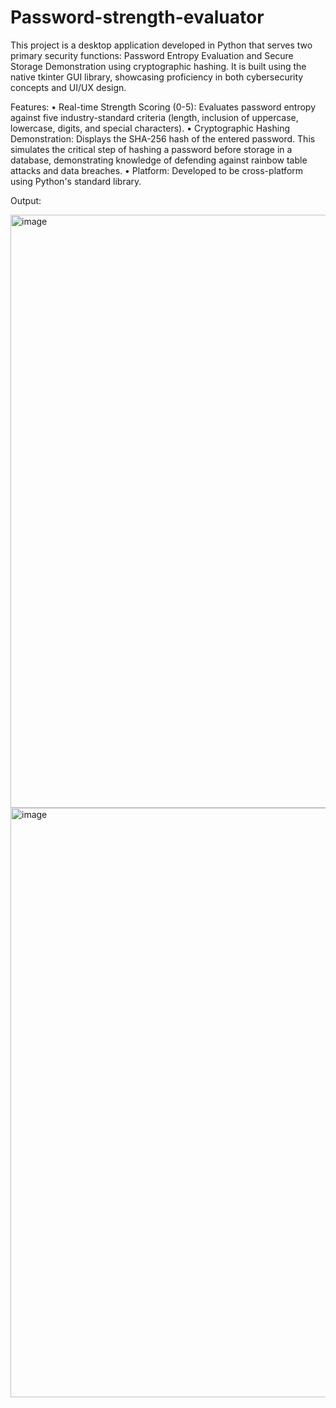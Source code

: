 # Password-strength-evaluator
This project is a desktop application developed in Python that serves two primary security functions: Password Entropy Evaluation and Secure Storage Demonstration using cryptographic hashing. It is built using the native tkinter GUI library, showcasing proficiency in both cybersecurity concepts and UI/UX design.

Features:
•	Real-time Strength Scoring (0-5): Evaluates password entropy against five industry-standard criteria (length, inclusion of uppercase, lowercase, digits, and special characters).
•	Cryptographic Hashing Demonstration: Displays the SHA-256 hash of the entered password. This simulates the critical step of hashing a password before storage in a database, demonstrating knowledge of defending against rainbow table attacks and data breaches.
•	Platform: Developed to be cross-platform using Python's standard library.

Output:

<img width="940" height="949" alt="image" src="https://github.com/user-attachments/assets/f88a45dc-328c-49ef-aef2-fc50acabf3eb" />
<img width="940" height="943" alt="image" src="https://github.com/user-attachments/assets/7fa10fb3-28c1-40c6-a8ef-66320d08583f" />
